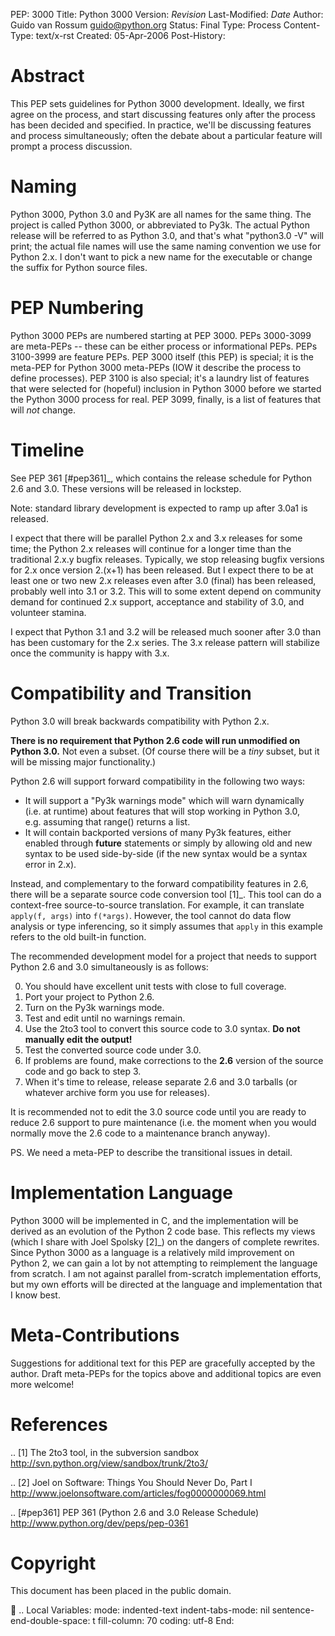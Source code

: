PEP: 3000 Title: Python 3000 Version: $Revision$ Last-Modified: $Date$
Author: Guido van Rossum <guido@python.org> Status: Final Type: Process
Content-Type: text/x-rst Created: 05-Apr-2006 Post-History:

Abstract
========

This PEP sets guidelines for Python 3000 development. Ideally, we first
agree on the process, and start discussing features only after the
process has been decided and specified. In practice, we'll be discussing
features and process simultaneously; often the debate about a particular
feature will prompt a process discussion.

Naming
======

Python 3000, Python 3.0 and Py3K are all names for the same thing. The
project is called Python 3000, or abbreviated to Py3k. The actual Python
release will be referred to as Python 3.0, and that's what "python3.0
-V" will print; the actual file names will use the same naming
convention we use for Python 2.x. I don't want to pick a new name for
the executable or change the suffix for Python source files.

PEP Numbering
=============

Python 3000 PEPs are numbered starting at PEP 3000. PEPs 3000-3099 are
meta-PEPs -- these can be either process or informational PEPs. PEPs
3100-3999 are feature PEPs. PEP 3000 itself (this PEP) is special; it is
the meta-PEP for Python 3000 meta-PEPs (IOW it describe the process to
define processes). PEP 3100 is also special; it's a laundry list of
features that were selected for (hopeful) inclusion in Python 3000
before we started the Python 3000 process for real. PEP 3099, finally,
is a list of features that will *not* change.

Timeline
========

See PEP 361 \[\#pep361\]\_, which contains the release schedule for
Python 2.6 and 3.0. These versions will be released in lockstep.

Note: standard library development is expected to ramp up after 3.0a1 is
released.

I expect that there will be parallel Python 2.x and 3.x releases for
some time; the Python 2.x releases will continue for a longer time than
the traditional 2.x.y bugfix releases. Typically, we stop releasing
bugfix versions for 2.x once version 2.(x+1) has been released. But I
expect there to be at least one or two new 2.x releases even after 3.0
(final) has been released, probably well into 3.1 or 3.2. This will to
some extent depend on community demand for continued 2.x support,
acceptance and stability of 3.0, and volunteer stamina.

I expect that Python 3.1 and 3.2 will be released much sooner after 3.0
than has been customary for the 2.x series. The 3.x release pattern will
stabilize once the community is happy with 3.x.

Compatibility and Transition
============================

Python 3.0 will break backwards compatibility with Python 2.x.

**There is no requirement that Python 2.6 code will run unmodified on
Python 3.0.** Not even a subset. (Of course there will be a *tiny*
subset, but it will be missing major functionality.)

Python 2.6 will support forward compatibility in the following two ways:

-   It will support a "Py3k warnings mode" which will warn dynamically
    (i.e. at runtime) about features that will stop working in Python
    3.0, e.g. assuming that range() returns a list.
-   It will contain backported versions of many Py3k features, either
    enabled through **future** statements or simply by allowing old and
    new syntax to be used side-by-side (if the new syntax would be a
    syntax error in 2.x).

Instead, and complementary to the forward compatibility features in 2.6,
there will be a separate source code conversion tool \[1\]\_. This tool
can do a context-free source-to-source translation. For example, it can
translate `apply(f, args)` into `f(*args)`. However, the tool cannot do
data flow analysis or type inferencing, so it simply assumes that
`apply` in this example refers to the old built-in function.

The recommended development model for a project that needs to support
Python 2.6 and 3.0 simultaneously is as follows:

0.  You should have excellent unit tests with close to full coverage.
1.  Port your project to Python 2.6.
2.  Turn on the Py3k warnings mode.
3.  Test and edit until no warnings remain.
4.  Use the 2to3 tool to convert this source code to 3.0 syntax. **Do
    not manually edit the output!**
5.  Test the converted source code under 3.0.
6.  If problems are found, make corrections to the **2.6** version of
    the source code and go back to step 3.
7.  When it's time to release, release separate 2.6 and 3.0 tarballs (or
    whatever archive form you use for releases).

It is recommended not to edit the 3.0 source code until you are ready to
reduce 2.6 support to pure maintenance (i.e. the moment when you would
normally move the 2.6 code to a maintenance branch anyway).

PS. We need a meta-PEP to describe the transitional issues in detail.

Implementation Language
=======================

Python 3000 will be implemented in C, and the implementation will be
derived as an evolution of the Python 2 code base. This reflects my
views (which I share with Joel Spolsky \[2\]\_) on the dangers of
complete rewrites. Since Python 3000 as a language is a relatively mild
improvement on Python 2, we can gain a lot by not attempting to
reimplement the language from scratch. I am not against parallel
from-scratch implementation efforts, but my own efforts will be directed
at the language and implementation that I know best.

Meta-Contributions
==================

Suggestions for additional text for this PEP are gracefully accepted by
the author. Draft meta-PEPs for the topics above and additional topics
are even more welcome!

References
==========

.. \[1\] The 2to3 tool, in the subversion sandbox
http://svn.python.org/view/sandbox/trunk/2to3/

.. \[2\] Joel on Software: Things You Should Never Do, Part I
http://www.joelonsoftware.com/articles/fog0000000069.html

.. \[\#pep361\] PEP 361 (Python 2.6 and 3.0 Release Schedule)
http://www.python.org/dev/peps/pep-0361

Copyright
=========

This document has been placed in the public domain.

 .. Local Variables: mode: indented-text indent-tabs-mode: nil
sentence-end-double-space: t fill-column: 70 coding: utf-8 End:
